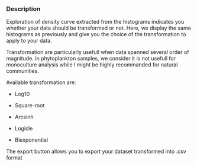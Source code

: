 ### Description

Exploration of density curve extracted from the histograms indicates you whether your data should be transformed or not. Here, we display the same histograms as previously and give you the choice of the transformation to apply to your data.

Transformation are particularly usefull when data spanned several order of magnitude. In phytoplankton samples, we consider it is not usefull for monoculture analysis while I might be highly recommanded for natural communities.

Available transformation are:

-   Log10

-   Square-root

-   Arcsinh

-   Logicle

-   Biexponential

The export button allows you to export your dataset transformed into .csv format

